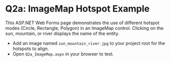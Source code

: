 # Q2a: ImageMap Hotspot Example

This ASP.NET Web Forms page demonstrates the use of different hotspot modes (Circle, Rectangle, Polygon) in an ImageMap control. Clicking on the sun, mountain, or river displays the name of the entity.

- Add an image named `sun_mountain_river.jpg` to your project root for the hotspots to align.
- Open `Q2a_ImageMap.aspx` in your browser to test.

